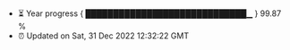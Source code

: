 - ⏳ Year progress { █████████████████████████████▁ } 99.87 %
- ⏰ Updated on Sat, 31 Dec 2022 12:32:22 GMT

